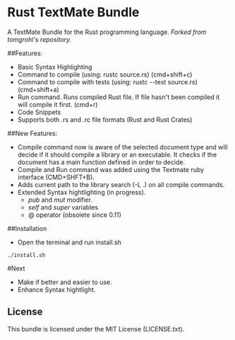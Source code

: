 # Rust TextMate Bundle 

A TextMate Bundle for the Rust programming language. 
*Forked from tomgrohl's repository.*

##Features:

- Basic Syntax Highlighting
- Command to compile (using: rustc source.rs) (cmd+shift+c)
- Command to compile with tests (using: rustc --test source.rs) (cmd+shift+a)
- Run command. Runs compiled Rust file. If file hasn't been compiled it will compile it first. (cmd+r)
- Code Snippets
- Supports both .rs and .rc file formats (Rust and Rust Crates)


##New Features:
- Compile command now is aware of the selected document type and will decide if it should compile a library or an executable. It checks if the document has a main function defined in order to decide.
- Compile and Run command was added using the Textmate ruby interface (CMD+SHFT+B).
- Adds current path to the library search (-L .) on all compile commands.
- Extended Syntax hightlighting (in progress).
	- *pub* and *mut* modifier.
	- *self* and *super* variables
	- @ operator (obsolete since 0.11)



##Installation

- Open the terminal and run install.sh

```
./install.sh
```


#Next
- Make if better and easier to use.
- Enhance Syntax hightlight.


## License

This bundle is licensed under the MIT License (LICENSE.txt).

